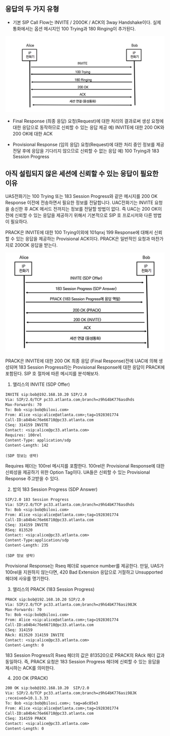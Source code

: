 ## 응답의 두 가지 유형

- 기본 SIP Call Flow는 INVITE / 200OK / ACK의 3way Handshake이다. 실제 통화에서는 옵션 메시지인 100 Trying과 180 Ringing이 추가된다.

![일반적인 SIP Call Flow](./image/19_1.png)

- Final Response (최종 응답)
  요청(Request)에 대한 처리의 결과로써 생성
  요청에 대한 응답으로 동작하므로 신뢰할 수 있는 응답 제공
  예) INVITE에 대한 200 OK와 200 OK에 대한 ACK 

- Provisional Response (임의 응답)
  요청(Request)에 대한 처리 중인 정보를 제공
  전달 후에 응답을 기다리지 않으므로 신뢰할 수 없는 응답
  예) 100 Trying과 183 Session Progress 



## 아직 설립되지 않은 세션에 신뢰할 수 있는 응답이 필요한 이유

UAS전화기는 100 Trying 또는 183 Session Progress와 같은 메시지를 200 OK Response 이전에 전송하면서 필요한 정보를 전달합니다. UAC전화기는 INVITE 요청을 송신한 후 ACK 메서드 전까지는 정보를 전달할 방법이 없다. 즉 UAC는 200 OK이전에 신뢰할 수 있는 응답을 제공하기 위해서 기본적으로 SIP 호 프로시저와 다른 방법이 필요하다.

PRACK은 INVITE에 대한 100 Trying이외에 101qnxj 199 Response에 대해서 신뢰할 수 있는 응답을 제공하는 Provisional ACK이다. PRACK은 일반적인 요청과 마찬가지로 200OK 응답을 받는다.

![PRACK](./image/19_2.png)



PRACK은 INVITE에 대한 200 OK 최종 응답 (Final Response)전에 UAC에 의해 생성되며 183 Session Progress라는 Provisional Response에 대한 응답이 PRACK에 포함된다. SIP 호 절차에 따른 메시지를 분석해보자.

1. 앨리스의 INVITE (SDP Offer)

```sip
INVITE sip:bob@192.168.10.20 SIP/2.0
Via: SIP/2.0/TCP pc33.atlanta.com;branch=z9hG4bK776asdhds
Max-Forwards: 70
To: Bob <sip:bob@biloxi.com>
From: Alice <sip:alice@atlanta.com>;tag=1928301774
Call-ID:a84b4c76e66710@pc33.atlanta.com
CSeq: 314159 INVITE
Contact: <sip:alice@pc33.atlanta.com>
Requires: 100rel
Content-Type: application/sdp
Content-Length: 142

(SDP 정보는 생략) 
```

Requires 헤더는 100rel 메시지를 포함한다. 100rel은 Provisional Response에 대한 신뢰성을 제공하기 위한 Option Tag이다. UA들은 신뢰할 수 있는 Provisional Response 주고받을 수 있다.

2. 밥의 183 Session Progress (SDP Answer)

```sip
SIP/2.0 183 Session Progress
Via: SIP/2.0/TCP pc33.atlanta.com;branch=z9hG4bK776asdhds
To: Bob <sip:bob@biloxi.com>
From: Alice <sip:alice@atlanta.com>;tag=1928301774
Call-ID:a84b4c76e66710@pc33.atlanta.com
CSeq: 314159 INVITE
RSeq: 813520
Contact: <sip:alice@pc33.atlanta.com>
Content-Type:application/sdp
Content-Length: 235

(SDP 정보 생략) 
```

Provisional Response는 Rseq 헤더로 squence number를 제공한다. 만일, UAS가 100rel을 지원하지 않는다면, 420 Bad Extension 응답으로 거절하고 Unsupported 헤더에 사유를 명기한다.

3. 앨리스의 PRACK (183 Session Progress)

```sip
PRACK sip:bob@192.168.10.20 SIP/2.0
Via: SIP/2.0/TCP pc33.atlanta.com;branch=z9hG4bK776asi98JK
Max-Forwards: 70
To: Bob <sip:bob@biloxi.com>
From: Alice <sip:alice@atlanta.com>;tag=1928301774
Call-ID:a84b4c76e66710@pc33.atlanta.com
CSeq: 314159
RAck: 813520 314159 INVITE
Contact: <sip:alice@pc33.atlanta.com>
Content-Length: 0
```

183 Session Progress의 Rseq 헤더의 값은 813520으로 PRACK의 RAck 헤더 값과 동일하다. 즉, PRACK 요청은 183 Session Progress 헤더에 신뢰할 수 있는 응답을 제시하는 ACK를 의미한다.

4. 200 OK (PRACK)

```sip
200 OK sip:bob@192.168.10.20  SIP/2.0 
Via: SIP/2.0/TCP pc33.atlanta.com;branch=z9hG4bK776asi98JK ;received=10.1.3.33
To: Bob <sip:bob@biloxi.com>; tag=a6c85e3
From: Alice <sip:alice@atlanta.com>;tag=1928301774
Call-ID:a84b4c76e66710@pc33.atlanta.com
CSeq: 314159 PRACK
Contact: <sip:alice@pc33.atlanta.com>
Content-Length: 0
```

